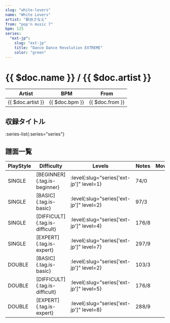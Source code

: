 ```yaml
---
slug: "white-lovers"
name: "White Lovers"
artist: "新谷さなえ"
from: "pop'n music 7"
bpm: 125
series:
  "ext-jp":
    slug: "ext-jp"
    title: "Dance Dance Revolution EXTREME"
    color: "green"
---
```


# {{ $doc.name }} / {{ $doc.artist }}

|Artist|BPM|From|
|------|---|----|
|{{ $doc.artist }}|{{ $doc.bpm }}|{{ $doc.from }}|

## 収録タイトル

:series-list{:series="series"}

## 譜面一覧

|PlayStyle|Difficulty|Levels|Notes|Movie|
|---------|----------|------|-----|-----|
|SINGLE|[BEGINNER]{.tag.is-beginner}|:level{:slug="series['ext-jp']" level=1}|74/0||
|SINGLE|[BASIC]{.tag.is-basic}|:level{:slug="series['ext-jp']" level=2}|97/3||
|SINGLE|[DIFFICULT]{.tag.is-difficult}|:level{:slug="series['ext-jp']" level=4}|176/8||
|SINGLE|[EXPERT]{.tag.is-expert}|:level{:slug="series['ext-jp']" level=7}|297/9||
|DOUBLE|[BASIC]{.tag.is-basic}|:level{:slug="series['ext-jp']" level=2}|103/3||
|DOUBLE|[DIFFICULT]{.tag.is-difficult}|:level{:slug="series['ext-jp']" level=5}|176/8||
|DOUBLE|[EXPERT]{.tag.is-expert}|:level{:slug="series['ext-jp']" level=8}|288/9||
